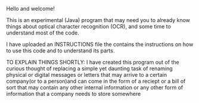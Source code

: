 Hello and welcome! 

This is an experimental (Java) program that may need you to already know things about optical character
 recognition (OCR), and some time to understand most of the code.
 
I have uploaded an INSTRUCTIONS file the contains the instructions on how to use this code and to understand
its parts.

TO EXPLAIN THINGS SHORTLY:
  I have created this program out of the curious thought of replacing a simple yet daunting task of renaming 
  physical or digital messages or letters that may arrive to a certain company(or to a person)and can come in 
the form of a reciept or a bill of sort that may contain any other internal information or any other form of
 information that a company needs to store somewhere 

